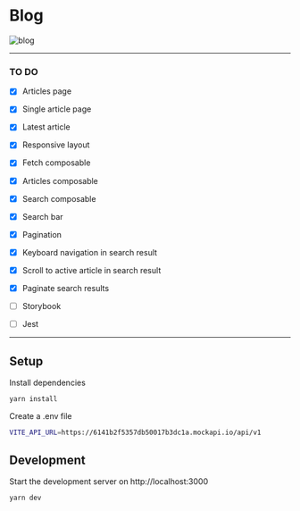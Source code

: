 # Blog  

![blog](https://user-images.githubusercontent.com/2837790/203322158-7e851734-fcf5-48b5-ae13-9d3e15ac4506.gif)

---

### **TO DO**
- [x] Articles page
- [x] Single article page
- [x] Latest article
- [x] Responsive layout
- [x] Fetch composable
- [x] Articles composable
- [x] Search composable
- [x] Search bar
- [x] Pagination
- [x] Keyboard navigation in search result
- [x] Scroll to active article in search result
- [x] Paginate search results
- [ ] Storybook
- [ ] Jest


---

## Setup

Install dependencies

```bash
yarn install
```

Create a .env file
```bash
VITE_API_URL=https://6141b2f5357db50017b3dc1a.mockapi.io/api/v1
```

## Development

Start the development server on http://localhost:3000

```bash
yarn dev
```

